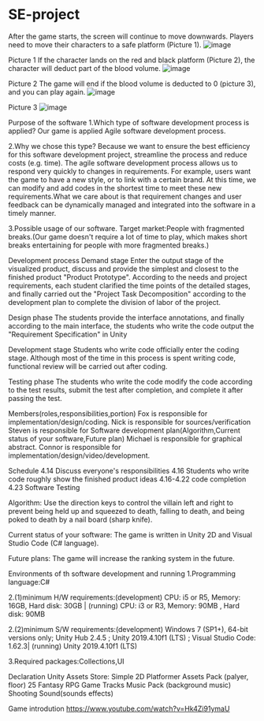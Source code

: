 # SE-project
After the game starts, the screen will continue to move downwards. Players need to move their characters to a safe platform (Picture 1). 
 ![image](https://user-images.githubusercontent.com/106571781/234238385-c6beb5f9-49cc-41a0-a4b6-3807ba94affd.png)

Picture 1
If the character lands on the red and black platform (Picture 2), the character will deduct part of the blood volume.
 ![image](https://user-images.githubusercontent.com/106571781/234238434-de1bfacb-e0ef-4bfb-9a40-b1d506043b01.png)

Picture 2
The game will end if the blood volume is deducted to 0 (picture 3), and you can play again.
 ![image](https://user-images.githubusercontent.com/106571781/234238474-d4f2f674-5479-45a4-971e-0d45410c3878.png)

Picture 3
![image](https://user-images.githubusercontent.com/106571781/234238514-f8523702-d768-44b8-8dd2-00c35de8d46d.png)

Purpose of the software
1.Which type of software development process is applied?
Our game is applied Agile software development process.

2.Why we chose this type?
Because we want to ensure the best efficiency for this software development project, streamline the process and reduce costs (e.g. time). The agile software development process allows us to respond very quickly to changes in requirements. For example, users want the game to have a new style, or to link with a certain brand. At this time, we can modify and add codes in the shortest time to meet these new requirements.What we care about is that requirement changes and user feedback can be dynamically managed and integrated into the software in a timely manner.

3.Possible usage of our software.
Target market:People with fragmented breaks.(Our game doesn't require a lot of time to play, which makes short breaks entertaining for people with more fragmented breaks.)

Development process
Demand stage
Enter the output stage of the visualized product, discuss and provide the simplest and closest to the finished product "Product Prototype".
According to the needs and project requirements, each student clarified the time points of the detailed stages, and finally carried out the "Project Task Decomposition" according to the development plan to complete the division of labor of the project.

Design phase
The students provide the interface annotations, and finally according to the main interface, the students who write the code output the "Requirement Specification" in Unity

Development stage
Students who write code officially enter the coding stage. Although most of the time in this process is spent writing code, functional review will be carried out after coding.

Testing phase
The students who write the code modify the code according to the test results, submit the test after completion, and complete it after passing the test.


Members(roles,responsibilities,portion)
     Fox is responsible for implementation/design/coding. 
     Nick is responsible for sources/verification 
     Steven is responsible for Software development plan(Algorithm,Current status of your software,Future plan)
     Michael is responsible for graphical abstract.
Connor is responsible for implementation/design/video/development.


Schedule
4.14 Discuss everyone's responsibilities
4.16 Students who write code roughly show the finished product ideas
4.16-4.22 code completion
4.23 Software Testing

Algorithm:
	 Use the direction keys to control the villain left and right to prevent being held up and squeezed to death, falling to death, and being poked to death by a nail board (sharp knife). 

Current status of your software:
The game is written in Unity 2D and Visual Studio Code (C# language).	

Future plans:
	The game will increase the ranking system in the future.

Environments of th software development and running
1.Programming language:C#

2.(1)minimum H/W requirements:(development) CPU: i5 or R5, Memory: 16GB, Hard disk: 30GB  | (running) CPU: i3 or R3, Memory: 90MB , Hard disk: 90MB

2.(2)minimum S/W requirements:(development) Windows 7 (SP1+), 64-bit versions only; Unity Hub 2.4.5 ; Unity 2019.4.10f1 (LTS) ; Visual Studio Code: 1.62.3| (running) Unity 2019.4.10f1 (LTS)

3.Required packages:Collections,UI

Declaration
Unity Assets Store: Simple 2D Platformer Assets Pack (palyer, floor)
                    25 Fantasy RPG Game Tracks Music Pack (background music)
                    Shooting Sound(sounds effects)
                    
Game introdution
https://www.youtube.com/watch?v=Hk4Zi91ymaU
